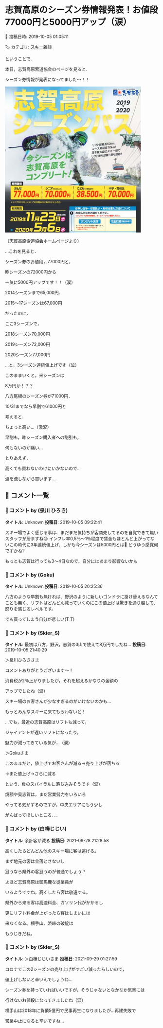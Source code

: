 # 志賀高原のシーズン券情報発表！お値段77000円と5000円アップ（涙）

📅 投稿日時: 2019-10-05 01:05:11

🏷️ カテゴリ: [スキー雑談](c1f9d2cb7478308da16419928ea3945e9.md)

ということで．


本日，志賀高原索道協会のページを見ると．


シーズン券情報が発表になってました～！！




![4a8dccd42ac34be259d668e9792953b6.jpg](images/4a8dccd42ac34be259d668e9792953b6.jpg)




（[志賀高原索道協会ホームページ](https://www.shigakogen-ski.com/uploads/2019-2020_seazon_pass.pdf)より）





…これを見ると．


シーズン券のお値段，77000円と，


昨シーズンの72000円から


一気に5000円アップです！！（涙）





2014シーズンまで65,000円．


2015～17シーズンは67,000円


だったのに，


ここ3シーズンで，


2018シーズン70,000円


2019シーズン72,000円


2020シーズン77,000円


…と，3シーズン連続値上げです（泣）





このままいくと，来シーズンは


8万円か！？？





八方尾根のシーズン券が71000円．


10/31までなら早割で61000円と


考えると．


ちょっと高い…（激涙）





早割も，昨シーズン購入者への割引も，


何もないのが痛い…





とりあえず．


高くても買わないわけにいかないので．


涙を流しながら買います…

## 💬 コメント一覧

### 💬 コメント by (泉川 ひろき)
**タイトル**: Unknown
**投稿日**: 2019-10-05 09:22:41

スキー場でよく感じる事は、まだまだ気持ちが客商売してるのを自覚できて無いスタッフが居ますね😔 インフレ率0,5％～1％程度で賃金もほとんど上がってないこの時代に3年連続値上げ、しかも今シーズンは5000円とは😤 どうゆう感覚何ですかね❔

もっとも志賀は行っても3～4日なので、自分にはあまり影響ないかも

### 💬 コメント by (Goku)
**タイトル**: Unknown
**投稿日**: 2019-10-05 20:25:36

八方のような早割も無ければ、野沢のように新しいゴンドラに掛け替えるなんてことも無く、リフトはどんどん減っていくのにこの値上げは驚きを通り越して、怒りを感じるレベルです。

でも買ってしまう自分が悲しい(T_T)

### 💬 コメント by (Skier_S)
**タイトル**: 最初は八方，野沢，志賀の3山で使えて8万円でしたね…
**投稿日**: 2019-10-05 21:40:29

＞泉川ひろきさま

コメントありがとうございます～！

消費税が2％上がりましたが，それを超えるかなりの金額の

アップでしたね（涙）

スキー場のお客さんが少なすぎるのがいけないのかも…

もっとみんなスキーに来てもらわないと！

…でも，最近の志賀高原はリフトも減って，

ジャイアントが遅いリフトになったり，

魅力が減ってきている気が…（涙）



＞Gokuさま

このままだと，値上げでお客さんが減る→売り上げが落ちる

→また値上げ→さらに減る

という，負のスパイラルに落ち込みそうです（涙）

焼額や奥志賀は，まだ営業努力をいろいろ

やってる気がするのですが，中央エリアにもう少し

がんばってほしいところ．．．

### 💬 コメント by (白樺じじい)
**タイトル**: 余計客が減る
**投稿日**: 2021-09-28 21:28:58

高くしたらどんどん他のスキー場に客は逃げる。

まず地元の客は金落とさないし

狙うなら県外の客狙うのが普通でしょう？

よほど志賀高原は御馬鹿な従業員が

いるようですね。高くしたら客は敬遠する。

県外から来る客は高速料金、ガソリン代がかかるし

更にリフト料金が上がったら客はしまいには

来なくなる。横手山、渋峠の破綻は

もうじきだね。

### 💬 コメント by (Skier_S)
**タイトル**: ＞白樺じじいさま
**投稿日**: 2021-09-29 01:27:59

コロナでこの2シーズンの売り上げがすごい減ったらしいので，

値上げしないと辛いんでしょうね…

シーズン券を持っていればいいですが，そうじゃないとなかなか気楽には

行けないお値段になってきましたね（涙）



横手山は2018年に負債5億円で民事再生になりましたが…再建失敗で

営業中止になると辛いですね…

